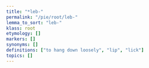 ```yaml
---
title: "*leb-"
permalink: "/pie/root/leb-"
lemma_to_sort: "leb-"
klass: root
etymology: []
markers: []
synonyms: []
definitions: ["to hang down loosely", "lip", "lick"]
topics: []
---
```

